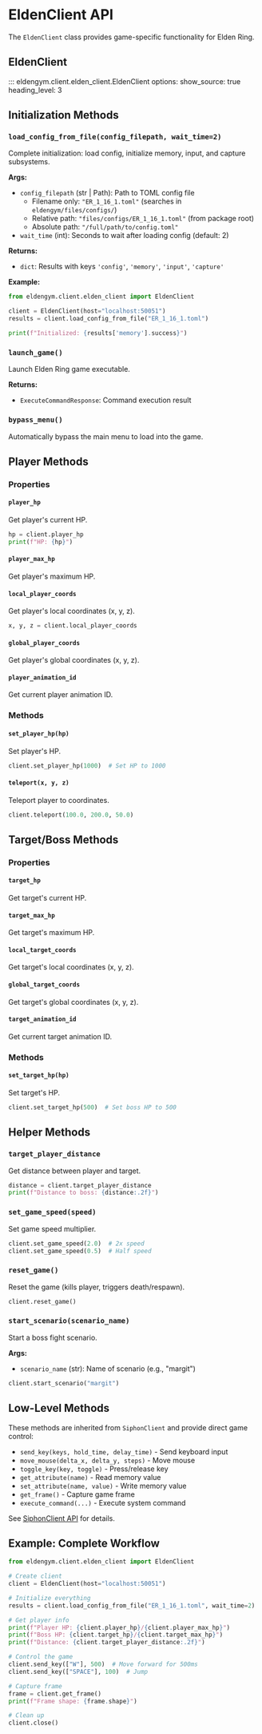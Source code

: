 # EldenClient API

The `EldenClient` class provides game-specific functionality for Elden Ring.

## EldenClient

::: eldengym.client.elden_client.EldenClient
    options:
      show_source: true
      heading_level: 3

## Initialization Methods

### `load_config_from_file(config_filepath, wait_time=2)`

Complete initialization: load config, initialize memory, input, and capture subsystems.

**Args:**
- `config_filepath` (str | Path): Path to TOML config file
  - Filename only: `"ER_1_16_1.toml"` (searches in `eldengym/files/configs/`)
  - Relative path: `"files/configs/ER_1_16_1.toml"` (from package root)
  - Absolute path: `"/full/path/to/config.toml"`
- `wait_time` (int): Seconds to wait after loading config (default: 2)

**Returns:**
- `dict`: Results with keys `'config'`, `'memory'`, `'input'`, `'capture'`

**Example:**
```python
from eldengym.client.elden_client import EldenClient

client = EldenClient(host="localhost:50051")
results = client.load_config_from_file("ER_1_16_1.toml")

print(f"Initialized: {results['memory'].success}")
```

### `launch_game()`

Launch Elden Ring game executable.

**Returns:**
- `ExecuteCommandResponse`: Command execution result

### `bypass_menu()`

Automatically bypass the main menu to load into the game.

## Player Methods

### Properties

#### `player_hp`
Get player's current HP.

```python
hp = client.player_hp
print(f"HP: {hp}")
```

#### `player_max_hp`
Get player's maximum HP.

#### `local_player_coords`
Get player's local coordinates (x, y, z).

```python
x, y, z = client.local_player_coords
```

#### `global_player_coords`
Get player's global coordinates (x, y, z).

#### `player_animation_id`
Get current player animation ID.

### Methods

#### `set_player_hp(hp)`
Set player's HP.

```python
client.set_player_hp(1000)  # Set HP to 1000
```

#### `teleport(x, y, z)`
Teleport player to coordinates.

```python
client.teleport(100.0, 200.0, 50.0)
```

## Target/Boss Methods

### Properties

#### `target_hp`
Get target's current HP.

#### `target_max_hp`
Get target's maximum HP.

#### `local_target_coords`
Get target's local coordinates (x, y, z).

#### `global_target_coords`
Get target's global coordinates (x, y, z).

#### `target_animation_id`
Get current target animation ID.

### Methods

#### `set_target_hp(hp)`
Set target's HP.

```python
client.set_target_hp(500)  # Set boss HP to 500
```

## Helper Methods

### `target_player_distance`
Get distance between player and target.

```python
distance = client.target_player_distance
print(f"Distance to boss: {distance:.2f}")
```

### `set_game_speed(speed)`
Set game speed multiplier.

```python
client.set_game_speed(2.0)  # 2x speed
client.set_game_speed(0.5)  # Half speed
```

### `reset_game()`
Reset the game (kills player, triggers death/respawn).

```python
client.reset_game()
```

### `start_scenario(scenario_name)`
Start a boss fight scenario.

**Args:**
- `scenario_name` (str): Name of scenario (e.g., "margit")

```python
client.start_scenario("margit")
```

## Low-Level Methods

These methods are inherited from `SiphonClient` and provide direct game control:

- `send_key(keys, hold_time, delay_time)` - Send keyboard input
- `move_mouse(delta_x, delta_y, steps)` - Move mouse
- `toggle_key(key, toggle)` - Press/release key
- `get_attribute(name)` - Read memory value
- `set_attribute(name, value)` - Write memory value
- `get_frame()` - Capture game frame
- `execute_command(...)` - Execute system command

See [SiphonClient API](siphon-client.md) for details.

## Example: Complete Workflow

```python
from eldengym.client.elden_client import EldenClient

# Create client
client = EldenClient(host="localhost:50051")

# Initialize everything
results = client.load_config_from_file("ER_1_16_1.toml", wait_time=2)

# Get player info
print(f"Player HP: {client.player_hp}/{client.player_max_hp}")
print(f"Boss HP: {client.target_hp}/{client.target_max_hp}")
print(f"Distance: {client.target_player_distance:.2f}")

# Control the game
client.send_key(["W"], 500)  # Move forward for 500ms
client.send_key(["SPACE"], 100)  # Jump

# Capture frame
frame = client.get_frame()
print(f"Frame shape: {frame.shape}")

# Clean up
client.close()
```
